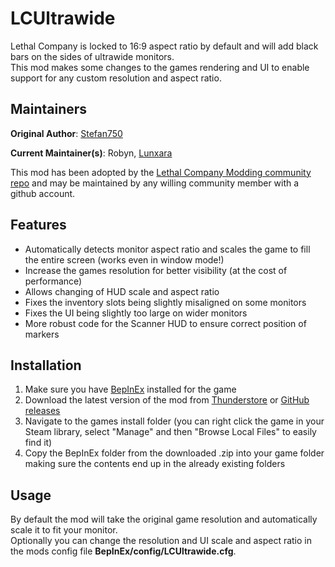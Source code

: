 # LCUltrawide

Lethal Company is locked to 16:9 aspect ratio by default and will add black bars on the sides of ultrawide monitors.  
This mod makes some changes to the games rendering and UI to enable support for any custom resolution and aspect ratio.

## Maintainers

**Original Author**: [Stefan750](https://github.com/stefan750/LCUltrawide)

**Current Maintainer(s)**: Robyn, [Lunxara](https://github.com/Lunxara)

This mod has been adopted by the [Lethal Company Modding community repo](https://github.com/LethalCompanyModding/LCUltrawide) and may be maintained by any willing community member with a github account.

## Features

- Automatically detects monitor aspect ratio and scales the game to fill the entire screen (works even in window mode!)
- Increase the games resolution for better visibility (at the cost of performance)
- Allows changing of HUD scale and aspect ratio
- Fixes the inventory slots being slightly misaligned on some monitors
- Fixes the UI being slightly too large on wider monitors
- More robust code for the Scanner HUD to ensure correct position of markers

## Installation

1. Make sure you have [BepInEx](https://thunderstore.io/c/lethal-company/p/BepInEx/BepInExPack/) installed for the game
2. Download the latest version of the mod from [Thunderstore](https://thunderstore.io/c/lethal-company/p/stefan750/LCUltrawide/) or [GitHub releases](https://github.com/LethalCompanyModding/LCUltrawide/releases/latest)
3. Navigate to the games install folder (you can right click the game in your Steam library, select "Manage" and then "Browse Local Files" to easily find it)
4. Copy the BepInEx folder from the downloaded .zip into your game folder making sure the contents end up in the already existing folders

## Usage

By default the mod will take the original game resolution and automatically scale it to fit your monitor.  
Optionally you can change the resolution and UI scale and aspect ratio in the mods config file **BepInEx/config/LCUltrawide.cfg**.
